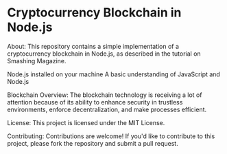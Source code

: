 # Cryptocurrency Blockchain in Node.js
About:
This repository contains a simple implementation of a cryptocurrency blockchain in Node.js, as described in the tutorial on Smashing Magazine.


Node.js installed on your machine
A basic understanding of JavaScript and Node.js

Blockchain Overview:
The blockchain technology is receiving a lot of attention because of its ability to enhance security in trustless environments, enforce decentralization, and make processes efficient.

License:
This project is licensed under the MIT License.

Contributing:
Contributions are welcome! If you'd like to contribute to this project, please fork the repository and submit a pull request.


